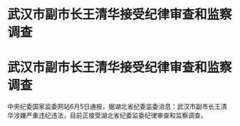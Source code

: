 # 武汉市副市长王清华接受纪律审查和监察调查

# 武汉市副市长王清华接受纪律审查和监察调查

中央纪委国家监委网站6月5日通报，据湖北省纪委监委消息：武汉市副市长王清华涉嫌严重违纪违法，目前正接受湖北省纪委监委纪律审查和监察调查。

